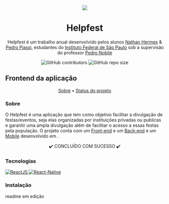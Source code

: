<div align="center">
  <img src="https://github.com/NathanHGS/helpfest-frontend/blob/main/public/favicon.ico" />
  
  <h1>Helpfest</h1>
</div>
<p align="center">
  Helpfest é um trabalho anual desenvolvido pelos alunos <a href="https://github.com/NathanHGS">Nathan Hermes</a> & <a href="https://github.com/PedroPiassi">Pedro                 Piassi</a>, estudantes do <a href="https://scl.ifsp.edu.br">Instituto Federal de São Paulo</a> sob a supervisão do professor <a href="https://github.com/northonh">Pedro Nobile</a>
</p>

<div align="center">
  <img alt="GitHub contributors" src="https://img.shields.io/github/contributors/NathanHGS/helpfest-frontend">
  <img alt="GitHub repo size" src="https://img.shields.io/github/repo-size/NathanHGS/helpfest-frontend">
</div> 

## Frontend da aplicação

<p align="center">
  <a href="#sobre">Sobre</a> •
  <a href="#">Status do projeto</a>
</p> 

### Sobre
O Helpfest é uma aplicação que tem como objetivo facilitar a divulgação de festas/eventos, seja elas organizadas por instituições privadas ou publicas e garantir uma ampla divulgação além de facilitar o acesso a essas festas pela população. O projeto conta com um [Front-end](https://github.com/NathanHGS/helpfest-frontend) e um [Back-end](https://github.com/NathanHGS/helpfest-backend)  e um [Mobile](https://github.com/NathanHGS/helpfest-mobile) desenvolvido em .

<p align="center"> ✔️ CONCLUÍDO COM SUCESSO ✔️ </p>

### Tecnologias
<a href="https://pt-br.reactjs.org" target="_blank">
  <img alt="ReactJS" src="https://img.shields.io/badge/ReactJS-%2017.0.1-%2361dbfb">
</a>
<a href="https://reactnative.dev" target="_blank">
  <img alt="React-Native" src="https://img.shields.io/badge/React--Native-%200.63-%2361dbfb">
</a>

### Instalação

readme em edição
